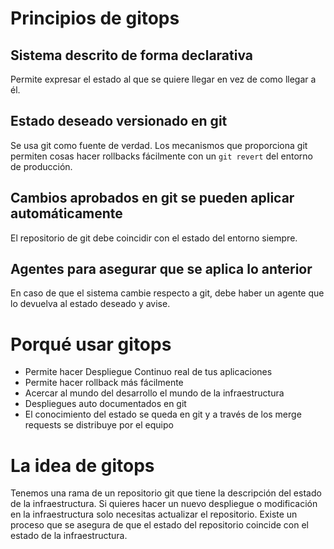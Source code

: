 # Principios de gitops

## Sistema descrito de forma declarativa

Permite expresar el estado al que se quiere llegar en vez de como llegar a él.

## Estado deseado versionado en git

Se usa git como fuente de verdad. Los mecanismos que proporciona git permiten cosas hacer rollbacks fácilmente con un `git revert` del entorno de producción.

## Cambios aprobados en git se pueden aplicar automáticamente

El repositorio de git debe coincidir con el estado del entorno siempre.

## Agentes para asegurar que se aplica lo anterior

En caso de que el sistema cambie respecto a git, debe haber un agente que lo devuelva al estado deseado y avise.


# Porqué usar gitops

- Permite hacer Despliegue Continuo real de tus aplicaciones
- Permite hacer rollback más fácilmente
- Acercar al mundo del desarrollo el mundo de la infraestructura
- Despliegues auto documentados en git
- El conocimiento del estado se queda en git y a través de los merge requests se distribuye por el equipo



# La idea de gitops

Tenemos una rama de un repositorio git que tiene la descripción del estado de la infraestructura.
Si quieres hacer un nuevo despliegue o modificación en la infraestructura solo necesitas actualizar el repositorio.
Existe un proceso que se asegura de que el estado del repositorio coincide con el estado de la infraestructura.